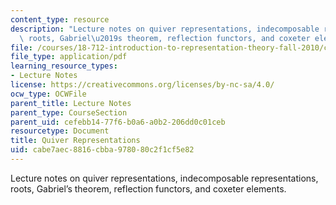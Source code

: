 ```yaml
---
content_type: resource
description: "Lecture notes on quiver representations, indecomposable representations,\
  \ roots, Gabriel\u2019s theorem, reflection functors, and coxeter elements.\r\n"
file: /courses/18-712-introduction-to-representation-theory-fall-2010/cabe7aec8816cbba978080c2f1cf5e82_MIT18_712F10_ch5.pdf
file_type: application/pdf
learning_resource_types:
- Lecture Notes
license: https://creativecommons.org/licenses/by-nc-sa/4.0/
ocw_type: OCWFile
parent_title: Lecture Notes
parent_type: CourseSection
parent_uid: cefebb14-77f6-b0a6-a0b2-206dd0c01ceb
resourcetype: Document
title: Quiver Representations
uid: cabe7aec-8816-cbba-9780-80c2f1cf5e82
---
```

Lecture notes on quiver representations, indecomposable representations, roots, Gabriel’s theorem, reflection functors, and coxeter elements.
